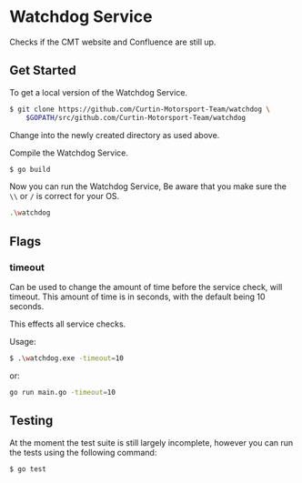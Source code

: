 # Watchdog Service

Checks if the CMT website and Confluence are still up.

## Get Started

To get a local version of the Watchdog Service.
```bash
$ git clone https://github.com/Curtin-Motorsport-Team/watchdog \
	$GOPATH/src/github.com/Curtin-Motorsport-Team/watchdog
```

Change into the newly created directory as used above.

Compile the Watchdog Service.
```bash
$ go build
```

Now you can run the Watchdog Service,
Be aware that you make sure the `\\` or `/` is correct for your OS.

```bash
.\watchdog
```

## Flags

### timeout

Can be used to change the amount of time before the service check, will timeout.
This amount of time is in seconds, with the default being 10 seconds.

This effects all service checks.

Usage:
```bash
$ .\watchdog.exe -timeout=10
```
or:
```bash
go run main.go -timeout=10
```


## Testing

At the moment the test suite is still largely incomplete, however you can run
the tests using the following command:

```bash
$ go test
```

